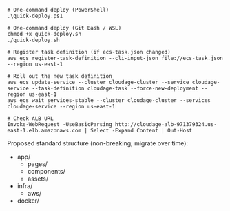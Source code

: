 ```
# One-command deploy (PowerShell)
.\quick-deploy.ps1

# One-command deploy (Git Bash / WSL)
chmod +x quick-deploy.sh
./quick-deploy.sh

# Register task definition (if ecs-task.json changed)
aws ecs register-task-definition --cli-input-json file://ecs-task.json --region us-east-1

# Roll out the new task definition
aws ecs update-service --cluster cloudage-cluster --service cloudage-service --task-definition cloudage-task --force-new-deployment --region us-east-1
aws ecs wait services-stable --cluster cloudage-cluster --services cloudage-service --region us-east-1

# Check ALB URL
Invoke-WebRequest -UseBasicParsing http://cloudage-alb-971379324.us-east-1.elb.amazonaws.com | Select -Expand Content | Out-Host
```

Proposed standard structure (non-breaking; migrate over time):

- app/
  - pages/
  - components/
  - assets/
- infra/
  - aws/
- docker/